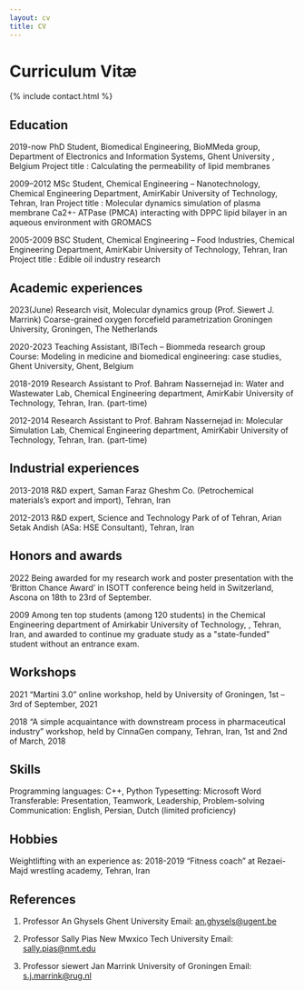 ```yaml
---
layout: cv
title: CV
---
```


# Curriculum Vitæ

{% include contact.html %}

## Education

2019-now      PhD Student, Biomedical Engineering,
              BioMMeda group, Department of Electronics and Information Systems, Ghent University , Belgium
              Project title : Calculating the permeability of lipid membranes
              
2009–2012     MSc Student, Chemical Engineering – Nanotechnology,
              Chemical Engineering Department, AmirKabir University of Technology, Tehran, Iran
              Project title : Molecular dynamics simulation of plasma membrane Ca2+- ATPase (PMCA) 
              interacting with DPPC lipid bilayer in an aqueous environment with GROMACS	
              
2005-2009     BSC Student, Chemical Engineering – Food Industries,
	      Chemical Engineering Department, AmirKabir University of Technology, Tehran, Iran
	      Project title : Edible oil industry research
            
## Academic experiences

2023(June)    Research visit, Molecular dynamics group (Prof. Siewert J. Marrink)
              Coarse-grained oxygen forcefield parametrization 
              Groningen University, Groningen, The Netherlands

2020-2023     Teaching Assistant, IBiTech – Biommeda research group 
              Course: Modeling in medicine and biomedical engineering: case studies,
              Ghent University, Ghent, Belgium

2018-2019     Research Assistant to Prof. Bahram Nassernejad in:
              Water and Wastewater Lab, Chemical Engineering department,
              AmirKabir University of Technology, Tehran, Iran. (part-time)
              
2012-2014     Research Assistant to Prof. Bahram Nassernejad in:
              Molecular Simulation Lab, Chemical Engineering department,
              AmirKabir University of Technology, Tehran, Iran. (part-time)

## Industrial experiences

2013-2018     R&D expert, Saman Faraz Gheshm Co.
              (Petrochemical materials’s export and import), Tehran, Iran
              
2012-2013     R&D expert, Science and Technology Park of of Tehran,
              Arian Setak Andish (ASa: HSE Consultant), Tehran, Iran

## Honors and awards

2022          Being awarded for my research work and poster presentation with the ‘Britton Chance Award’ in ISOTT conference being held in Switzerland, Ascona on 18th to 
              23rd of September.
              
2009          Among ten top students (among 120 students) in the Chemical Engineering department of Amirkabir University of Technology, , Tehran, Iran, and awarded to 
              continue my graduate study as a "state-funded" student without an entrance exam.

## Workshops

2021	      “Martini 3.0” online workshop, held by University of Groningen, 1st – 3rd of September, 2021 

2018          “A simple acquaintance with downstream process in pharmaceutical industry”   workshop, held by CinnaGen company, Tehran, Iran, 1st and 2nd of March, 2018

## Skills

Programming languages: C++, Python
Typesetting: Microsoft Word 
Transferable: Presentation, Teamwork, Leadership, Problem-solving  
Communication: English, Persian, Dutch (limited proficiency)

## Hobbies

Weightlifting with an experience as:
2018-2019     “Fitness coach” at Rezaei-Majd wrestling academy, Tehran, Iran 

## References

1. Professor An Ghysels
   Ghent University
   Email: an.ghysels@ugent.be 

2. Professor Sally Pias
   New Mwxico Tech University
   Email: sally.pias@nmt.edu   

3. Professor siewert Jan Marrink
   University of Groningen
   Email: s.j.marrink@rug.nl 


